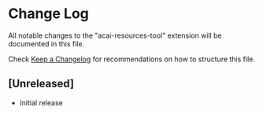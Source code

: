 # Change Log

All notable changes to the "acai-resources-tool" extension will be documented in this file.

Check [Keep a Changelog](http://keepachangelog.com/) for recommendations on how to structure this file.

## [Unreleased]

- Initial release